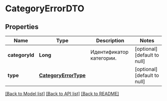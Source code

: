 # CategoryErrorDTO
## Properties

| Name | Type | Description | Notes |
|------------ | ------------- | ------------- | -------------|
| **categoryId** | **Long** | Идентификатор категории. | [optional] [default to null] |
| **type** | [**CategoryErrorType**](CategoryErrorType.md) |  | [optional] [default to null] |

[[Back to Model list]](../README.md#documentation-for-models) [[Back to API list]](../README.md#documentation-for-api-endpoints) [[Back to README]](../README.md)

